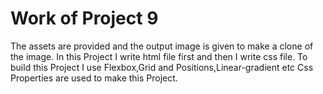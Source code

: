 # Work of Project 9

The assets are provided and the output image is given to make a clone of the image. In this Project I write html file first and then I write css file. To build this Project I use Flexbox,Grid and Positions,Linear-gradient etc Css Properties are used to make this Project.